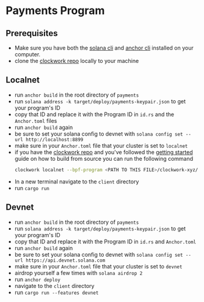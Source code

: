 # **Payments Program**

## Prerequisites
- Make sure you have both the [solana cli](https://docs.solana.com/cli/install-solana-cli-tools) and [anchor cli](https://project-serum.github.io/anchor/getting-started/installation.html#build-from-source-for-other-operating-systems) installed on your computer.
- clone the [clockwork repo](https://github.com/clockwork-xyz/clockwork/) locally to your machine 

## Localnet
- run `anchor build` in the root directory of `payments`
- run `solana address -k target/deploy/payments-keypair.json` to get your program's ID
- copy that ID and replace it with the Program ID in `id.rs` and the `Anchor.toml` files
- run `anchor build` again
- be sure to set your solana config to devnet with `solana config set --url http://localhost:8899`
- make sure in your `Anchor.toml` file that your cluster is set to `localnet`
- if you have the [clockwork repo](https://github.com/clockwork-xyz/clockwork/#getting-started) and you've followed the [getting started](https://github.com/clockwork-xyz/clockwork/#getting-started) guide on how to build from source you can run the following command
  ```bash
  clockwork localnet --bpf-program <PATH TO THIS FILE>/clockwork-xyz/examples/payments/target/deploy/payments-keypair.json <PATH TO THIS FILE>/clockwork-xyz/examples/payments/target/deploy/payments.so
  ```
- In a new terminal navigate to the `client` directory
- run `cargo run` 

## Devnet
- run `anchor build` in the root directory of `payments`
- run `solana address -k target/deploy/payments-keypair.json` to get your program's ID
- copy that ID and replace it with the Program ID in `id.rs` and `Anchor.toml`
- run `anchor build` again
- be sure to set your solana config to devnet with `solana config set --url https://api.devnet.solana.com`
- make sure in your `Anchor.toml` file that your cluster is set to `devnet`
- airdrop yourself a few times with `solana airdrop 2`
- run `anchor deploy`
- navigate to the `client` directory
- run `cargo run --features devnet` 

